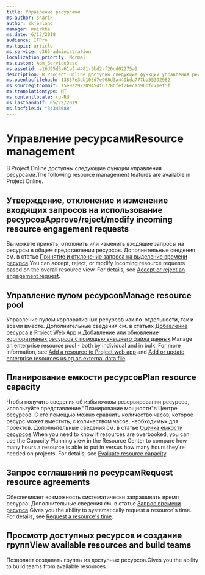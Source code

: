 ```yaml
---
title: Управление ресурсами
ms.author: sharik
author: skjerland
manager: mnirkhe
ms.date: 6/13/2018
audience: ITPro
ms.topic: article
ms.service: o365-administration
localization_priority: Normal
ms.custom: Adm_ServiceDesc
ms.assetid: a16d95d3-61af-4481-9bd2-f20cd02275a9
description: В Project Online доступны следующие функции управления ресурсами.
ms.openlocfilehash: 13857e3db105d7e968d3a449bda777bb55392982
ms.sourcegitcommit: 15e92292209454f6778bfef26ecab96bfc71ef5f
ms.translationtype: MT
ms.contentlocale: ru-RU
ms.lasthandoff: 05/22/2019
ms.locfileid: "34343688"
---
```

# <a name="resource-management"></a><span data-ttu-id="feb13-103">Управление ресурсами</span><span class="sxs-lookup"><span data-stu-id="feb13-103">Resource management</span></span>

<span data-ttu-id="feb13-104">В Project Online доступны следующие функции управления ресурсами.</span><span class="sxs-lookup"><span data-stu-id="feb13-104">The following resource management features are available in Project Online.</span></span>
  
## <a name="approverejectmodify-incoming-resource-engagement-requests"></a><span data-ttu-id="feb13-105">Утверждение, отклонение и изменение входящих запросов на использование ресурсов</span><span class="sxs-lookup"><span data-stu-id="feb13-105">Approve/reject/modify incoming resource engagement requests</span></span>
<span data-ttu-id="feb13-106"><a name="bkmk_ApproveRejectModify"> </a></span><span class="sxs-lookup"><span data-stu-id="feb13-106"></span></span>

<span data-ttu-id="feb13-p101">Вы можете принять, отклонить или изменить входящие запросы на ресурсы в общем представлении ресурсов. Дополнительные сведения см. в статье [Принятие и отклонение запроса на выделение времени ресурса](http://go.microsoft.com/fwlink/?LinkID=823659&amp;clcid=0x409).</span><span class="sxs-lookup"><span data-stu-id="feb13-p101">You can accept, reject, or modify incoming resource requests based on the overall resource view. For details, see [Accept or reject an engagement request](http://go.microsoft.com/fwlink/?LinkID=823659&amp;clcid=0x409).</span></span>
  
## <a name="manage-resource-pool"></a><span data-ttu-id="feb13-109">Управление пулом ресурсов</span><span class="sxs-lookup"><span data-stu-id="feb13-109">Manage resource pool</span></span>
<span data-ttu-id="feb13-110"><a name="bkmk_ManageResourcePool"> </a></span><span class="sxs-lookup"><span data-stu-id="feb13-110"></span></span>

<span data-ttu-id="feb13-p102">Управление пулом корпоративных ресурсов как по-отдельности, так и всеми вместе. Дополнительные сведения см. в статьях [Добавление ресурса в Project Web App](http://go.microsoft.com/fwlink/?LinkID=823660&amp;clcid=0x409) и [Добавление или обновление корпоративных ресурсов с помощью внешнего файла данных](http://go.microsoft.com/fwlink/?LinkID=823661&amp;clcid=0x409).</span><span class="sxs-lookup"><span data-stu-id="feb13-p102">Manage an enterprise resource pool - both by individual and in bulk. For more information, see [Add a resource to Project web app](http://go.microsoft.com/fwlink/?LinkID=823660&amp;clcid=0x409) and [Add or update enterprise resources using an external data file](http://go.microsoft.com/fwlink/?LinkID=823661&amp;clcid=0x409).</span></span>
  
## <a name="plan-resource-capacity"></a><span data-ttu-id="feb13-113">Планирование емкости ресурсов</span><span class="sxs-lookup"><span data-stu-id="feb13-113">Plan resource capacity</span></span>
<span data-ttu-id="feb13-114"><a name="bkmk_PlanResourceCapacity"> </a></span><span class="sxs-lookup"><span data-stu-id="feb13-114"></span></span>

<span data-ttu-id="feb13-p103">Чтобы получить сведения об избыточном резервировании ресурсов, используйте представление "Планирование мощности"в Центре ресурсов. С его помощью можно сравнить количество часов, которое ресурс может вместить, с количеством часов, необходимых для проектов. Дополнительные сведения см. в статье [Оценка емкости ресурсов](http://go.microsoft.com/fwlink/?LinkID=823662&amp;clcid=0x409).</span><span class="sxs-lookup"><span data-stu-id="feb13-p103">When you need to know if resources are overbooked, you can use the Capacity Planning view in the Resource Center to compare how many hours a resource is able to put in versus how many hours they're needed on projects. For details, see [Evaluate resource capacity](http://go.microsoft.com/fwlink/?LinkID=823662&amp;clcid=0x409).</span></span>
  
## <a name="request-resource-agreements"></a><span data-ttu-id="feb13-117">Запрос соглашений по ресурсам</span><span class="sxs-lookup"><span data-stu-id="feb13-117">Request resource agreements</span></span>
<span data-ttu-id="feb13-118"><a name="bkmk_RequestResourceAgreements"> </a></span><span class="sxs-lookup"><span data-stu-id="feb13-118"></span></span>

<span data-ttu-id="feb13-p104">Обеспечивает возможность систематически запрашивать время ресурса. Дополнительные сведения см. в статье [Запрос времени ресурса](http://go.microsoft.com/fwlink/?LinkID=823663&amp;clcid=0x409).</span><span class="sxs-lookup"><span data-stu-id="feb13-p104">Gives you the ability to systematically request a resource's time. For details, see [Request a resource's time](http://go.microsoft.com/fwlink/?LinkID=823663&amp;clcid=0x409).</span></span>
  
## <a name="view-available-resources-and-build-teams"></a><span data-ttu-id="feb13-121">Просмотр доступных ресурсов и создание групп</span><span class="sxs-lookup"><span data-stu-id="feb13-121">View available resources and build teams</span></span>
<span data-ttu-id="feb13-122"><a name="bkmk_ViewAvailableResources"> </a></span><span class="sxs-lookup"><span data-stu-id="feb13-122"></span></span>

<span data-ttu-id="feb13-123">Позволяет создавать группы из доступных ресурсов.</span><span class="sxs-lookup"><span data-stu-id="feb13-123">Gives you the ability to build teams from available resources.</span></span>
  

